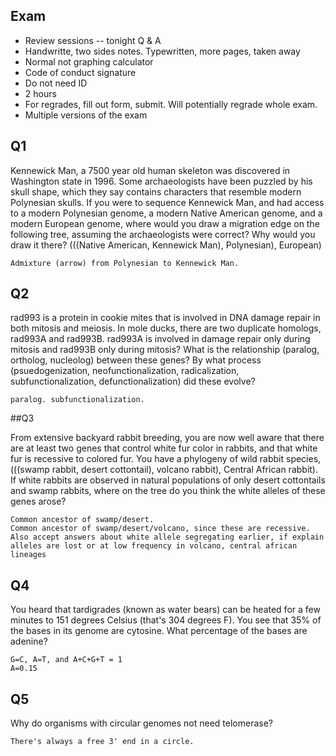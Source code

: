## Exam

* Review sessions -- tonight Q & A
* Handwritte, two sides notes.  Typewritten, more pages, taken away 
* Normal not graphing calculator
* Code of conduct signature
* Do not need ID
* 2 hours
* For regrades, fill out form, submit. Will potentially regrade whole exam.
* Multiple versions of the exam

## Q1

Kennewick Man, a 7500 year old human skeleton was discovered in Washington state in 1996. Some archaeologists have been puzzled by his skull shape, which they say contains characters that resemble modern Polynesian skulls. If you were to sequence Kennewick Man, and had access to a modern Polynesian genome, a modern Native American genome, and a modern European genome, where would you draw a migration edge on the following tree, assuming the archaeologists were correct? Why would you draw it there?
(((Native American, Kennewick Man), Polynesian), European)

	Admixture (arrow) from Polynesian to Kennewick Man.

## Q2

rad993 is a protein in cookie mites that is involved in DNA damage repair in both mitosis and meiosis. In mole ducks, there are two duplicate homologs, rad993A and rad993B. rad993A is involved in damage repair only during mitosis and rad993B only during mitosis? What is the relationship (paralog, ortholog, nucleolog) between these genes?  By what process (psuedogenization, neofunctionalization, radicalization, subfunctionalization, defunctionalization) did these evolve?

	paralog. subfunctionalization.


##Q3 

From extensive backyard rabbit breeding, you are now well aware that there are at least two genes that control white fur color in rabbits, and that white fur is recessive to colored fur. You have a phylogeny of wild rabbit species, (((swamp rabbit, desert cottontail), volcano rabbit), Central African rabbit). If white rabbits are observed in natural populations of only desert cottontails and swamp rabbits, where on the tree do you think the white alleles of these genes arose? 

	Common ancestor of swamp/desert.
	Common ancestor of swamp/desert/volcano, since these are recessive.
	Also accept answers about white allele segregating earlier, if explain alleles are lost or at low frequency in volcano, central african lineages

## Q4 

You heard that tardigrades (known as water bears) can be heated for a few minutes to 151 degrees Celsius (that's 304 degrees F). You see that 35% of the bases in its genome are cytosine. What percentage of the bases are adenine? 

	G=C, A=T, and A+C+G+T = 1
	A=0.15



## Q5

Why do organisms with circular genomes not need telomerase?

	There's always a free 3' end in a circle.
